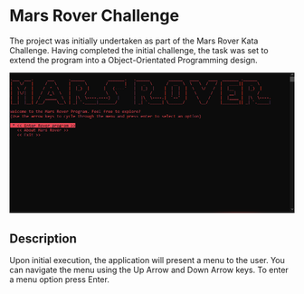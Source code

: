 # Mars Rover Challenge

The project was initially undertaken as part of the Mars Rover Kata Challenge. Having completed the initial challenge, the task was set to extend the program into a
Object-Orientated Programming design. 

![grab-landing-page](https://github.com/Hayley96/Mars-Rover/blob/main/GIF/MarsRoverAnimationFast.gif)

## Description

Upon initial execution, the application will present a menu to the user. You can navigate the menu using the Up Arrow and Down Arrow keys. To enter a menu option 
press Enter.